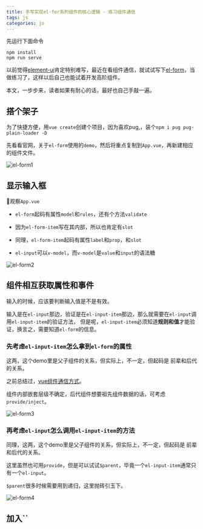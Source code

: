 ```yaml
---
title: 手写实现el-for系列组件的核心逻辑 - 练习组件通信
tags: js
categories: js
---
```


先运行下面命令

```shell
npm install
npm run serve
```

以前觉得[element-ui](https://element.eleme.cn/#/zh-CN/component/quickstart)肯定特别难写，最近在看组件通信，就试试写下[el-form](https://element.eleme.cn/#/zh-CN/component/form)，当做练习了，这样以后自己也能试着开发高阶组件。

本文，一步步来，读者如果有耐心的话，最好也自己手敲一遍。

## 搭个架子

为了快捷方便，用`vue create`创建个项目，因为喜欢pug,，装个`npm i pug pug-plain-loader -D`

先看看官网，关于`el-form`使用的`demo`，然后将重点复制到`App.vue`，再新建相应的组件文件。

![el-form1](https://blog-huahua.oss-cn-beijing.aliyuncs.com/blog/code/el-form1.png)

## 显示输入框

观察`App.vue`

- `el-form`起码有属性`model`和`rules`，还有个方法`validate`
- 因为`el-form-item`写在其内部，所以也肯定有`slot`

- 同理，`el-form-item`起码有属性`label`和`prop`，和`slot`
- `el-input`可以`v-model`，而`v-model`是`value`和`input`的语法糖

![el-form2](https://blog-huahua.oss-cn-beijing.aliyuncs.com/blog/code/el-form2.png)

## 组件相互获取属性和事件

输入的时候，应该要判断输入值是不是有效。

输入是在`el-input`那边，验证是在`el-input-item`那边，那么就需要在`el-input`调用`el-input-item`的验证方法，
但是呢，`el-input-item`必须知道**规则和值**才能验证，换言之，需要知道`el-form`的信息。

### 先考虑`el-input-item`怎么拿到`el-form`的属性

这两，这个demo里是父子组件的关系，但实际上，不一定，但起码是 前辈和后代的关系。

之前总结过，[vue组件通信方式](https://juejin.cn/post/6897143330271035399)。

组件内部嵌套层级不确定，后代组件想要祖先组件数据的话，可考虑`provide/inject`。

![el-form3](https://blog-huahua.oss-cn-beijing.aliyuncs.com/blog/code/el-form3.png)

### 再考虑`el-input`怎么调用`el-input-item`的方法

同理，这两，这个demo里是父子组件的关系，但实际上，不一定，但起码是 前辈和后代的关系。

这里虽然也可用`provide`，但是可以试试`$parent`，毕竟一个`el-input-item`通常只有一个`el-input`。

`$parent`很多时候需要用到递归，这里抛砖引玉下。

![el-form4](https://blog-huahua.oss-cn-beijing.aliyuncs.com/blog/code/el-form4.png)

## 加入``